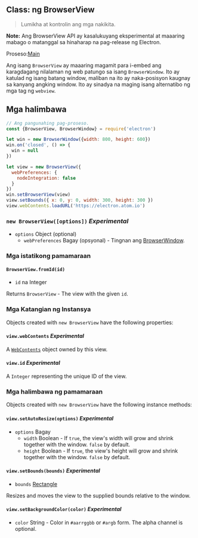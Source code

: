 ## Class: ng BrowserView

> Lumikha at kontrolin ang mga nakikita.

**Note:** Ang BrowserView API ay kasalukuyang eksperimental at maaaring mabago o matanggal sa hinaharap na pag-release ng Electron.

Proseso:[Main](../glossary.md#main-process)

Ang isang `BrowserView` ay maaaring magamit para i-embed ang karagdagang nilalaman ng web patungo sa isang `BrowserWindow`. Ito ay katulad ng isang batang window, maliban na ito ay naka-posisyon kaugnay sa kanyang angking window. Ito ay sinadya na maging isang alternatibo ng mga tag ng `webview`.

## Mga halimbawa

```javascript
// Ang pangunahing pag-proseso.
const {BrowserView, BrowserWindow} = require('electron')

let win = new BrowserWindow({width: 800, height: 600})
win.on('closed', () => {
  win = null
})

let view = new BrowserView({
  webPreferences: {
    nodeIntegration: false
  }
})
win.setBrowserView(view)
view.setBounds({ x: 0, y: 0, width: 300, height: 300 })
view.webContents.loadURL('https://electron.atom.io')
```

### `new BrowserView([options])` *Experimental*

* `options` Object (optional) 
  * `webPreferences` Bagay (opsyonal) - Tingnan ang [BrowserWindow](browser-window.md).

### Mga istatikong pamamaraan

#### `BrowserView.fromId(id)`

* `id` na Integer

Returns `BrowserView` - The view with the given `id`.

### Mga Katangian ng Instansya

Objects created with `new BrowserView` have the following properties:

#### `view.webContents` *Experimental*

A [`WebContents`](web-contents.md) object owned by this view.

#### `view.id` *Experimental*

A `Integer` representing the unique ID of the view.

### Mga halimbawa ng pamamaraan

Objects created with `new BrowserView` have the following instance methods:

#### `view.setAutoResize(options)` *Experimental*

* `options` Bagay 
  * `width` Boolean - If `true`, the view's width will grow and shrink together with the window. `false` by default.
  * `height` Boolean - If `true`, the view's height will grow and shrink together with the window. `false` by default.

#### `view.setBounds(bounds)` *Experimental*

* `bounds` [Rectangle](structures/rectangle.md)

Resizes and moves the view to the supplied bounds relative to the window.

#### `view.setBackgroundColor(color)` *Experimental*

* `color` String - Color in `#aarrggbb` or `#argb` form. The alpha channel is optional.